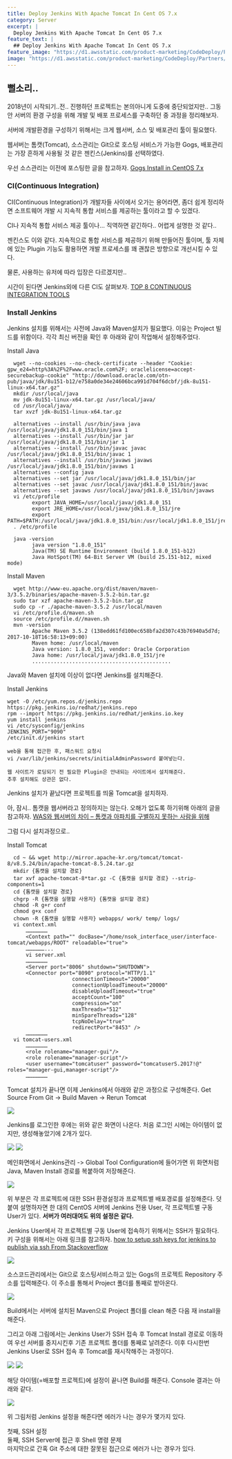 ```yaml
---
title: Deploy Jenkins With Apache Tomcat In Cent OS 7.x
category: Server
excerpt: |
  Deploy Jenkins With Apache Tomcat In Cent OS 7.x
feature_text: |
  ## Deploy Jenkins With Apache Tomcat In Cent OS 7.x
feature_image: "https://d1.awsstatic.com/product-marketing/CodeDeploy/Partners/jenkins.069c3fa4bd28d680e13e191fddb65d1e8383161d.png"
image: "https://d1.awsstatic.com/product-marketing/CodeDeploy/Partners/jenkins.069c3fa4bd28d680e13e191fddb65d1e8383161d.png"
---
```


## 뻘소리..

2018년이 시작되기..전.. 진행하던 프로젝트는 본의아니게 도중에 중단되었지만..
그동안 서버의 환경 구성을 위해 개발 및 배포 프로세스를 구축하던 중 과정을 정리해보자.

서버에 개발환경을 구성하기 위해서는 크게 웹서버, 소스 및 배포관리 툴이 필요했다.

웹서버는 톰캣(Tomcat), 소스관리는 Git으로 호스팅 서비스가 가능한 Gogs, 배포관리는 가장 흔하게 사용될 것 같은 젠킨스(Jenkins)를 선택하였다.

우선 소스관리는 이전에 포스팅한 글을 참고하자.
[Gogs Install in CentOS 7.x](https://dokiman.github.io/server/2017/12/10/Gogs-Install-in-CentOS-7.x/)

### CI(Continuous Integration)

CI(Continuous Integration)가 개발자들 사이에서 오가는 용어라면, 좀더 쉽게 정리하면 소프트웨어 개발 시 지속적 통합 서비스를 제공하는 툴이라고 할 수 있겠다.

CI나 지속적 통합 서비스 제공 툴이나... 직역하면 같긴하다..
어렵게 설명한 것 같다..

젠킨스도 이와 같다.
지속적으로 통합 서비스를 제공하기 위해 만들어진 툴이며, 툴 자체에 있는 Plugin 기능도 활용하면 개발 프로세스를 꽤 괜찮은 방향으로 개선시킬 수 있다.

물론, 사용하는 유저에 따라 입장은 다르겠지만..

시간이 된다면 Jenkins외에 다른 CI도 살펴보자.
[TOP 8 CONTINUOUS INTEGRATION TOOLS](https://www.code-maze.com/top-8-continuous-integration-tools/)

### Install Jenkins

Jenkins 설치를 위해서는 사전에 Java와 Maven설치가 필요했다.
이유는 Project 빌드를 위함이다.
각각 최신 버전을 확인 후 아래와 같이 작업해서 설정해주었다.

  Install Java

      wget --no-cookies --no-check-certificate --header "Cookie: gpw_e24=http%3A%2F%2Fwww.oracle.com%2F; oraclelicense=accept-securebackup-cookie" "http://download.oracle.com/otn-pub/java/jdk/8u151-b12/e758a0de34e24606bca991d704f6dcbf/jdk-8u151-linux-x64.tar.gz"
      mkdir /usr/local/java
      mv jdk-8u151-linux-x64.tar.gz /usr/local/java/
      cd /usr/local/java/
      tar xvzf jdk-8u151-linux-x64.tar.gz

      alternatives --install /usr/bin/java java /usr/local/java/jdk1.8.0_151/bin/java 1
      alternatives --install /usr/bin/jar jar /usr/local/java/jdk1.8.0_151/bin/jar 1
      alternatives --install /usr/bin/javac javac /usr/local/java/jdk1.8.0_151/bin/javac 1
      alternatives --install /usr/bin/javaws javaws /usr/local/java/jdk1.8.0_151/bin/javaws 1
      alternatives --config java
      alternatives --set jar /usr/local/java/jdk1.8.0_151/bin/jar
      alternatives --set javac /usr/local/java/jdk1.8.0_151/bin/javac
      alternatives --set javaws /usr/local/java/jdk1.8.0_151/bin/javaws
      vi /etc/profile
            export JAVA_HOME=/usr/local/java/jdk1.8.0_151
            export JRE_HOME=/usr/local/java/jdk1.8.0_151/jre
            export PATH=$PATH:/usr/local/java/jdk1.8.0_151/bin:/usr/local/jdk1.8.0_151/jre/bin
      . /etc/profile

      java -version
            java version "1.8.0_151"
            Java(TM) SE Runtime Environment (build 1.8.0_151-b12)
            Java HotSpot(TM) 64-Bit Server VM (build 25.151-b12, mixed mode)

  Install Maven

      wget http://www-eu.apache.org/dist/maven/maven-3/3.5.2/binaries/apache-maven-3.5.2-bin.tar.gz
      sudo tar xzf apache-maven-3.5.2-bin.tar.gz
      sudo cp -r ./apache-maven-3.5.2 /usr/local/maven
      vi /etc/profile.d/maven.sh
      source /etc/profile.d//maven.sh
      mvn -version
            Apache Maven 3.5.2 (138edd61fd100ec658bfa2d307c43b76940a5d7d; 2017-10-18T16:58:13+09:00)
            Maven home: /usr/local/maven
            Java version: 1.8.0_151, vendor: Oracle Corporation
            Java home: /usr/local/java/jdk1.8.0_151/jre
            .............................................

Java와 Maven 설치에 이상이 없다면 Jenkins를 설치해준다.

  Install Jenkins

    wget -O /etc/yum.repos.d/jenkins.repo https://pkg.jenkins.io/redhat/jenkins.repo
    rpm --import https://pkg.jenkins.io/redhat/jenkins.io.key
    yum install jenkins
    vi /etc/sysconfig/jenkins
    JENKINS_PORT="9090"
    /etc/init.d/jenkins start

    web을 통해 접근한 후, 패스워드 요청시
    vi /var/lib/jenkins/secrets/initialAdminPassword 붙여넣는다.

    웹 사이트가 로딩되기 전 필요한 Plugin은 안내되는 사이트에서 설치해준다.
    추후 설치해도 상관은 없다.

Jenkins 설치가 끝났다면 프로젝트를 띄울 Tomcat을 설치하자.

아, 잠시..
톰캣을 웹서버라고 정의하지는 않는다.
오해가 없도록 하기위해 아래의 글을 참고하자.
[WAS와 웹서버의 차이 – 톰캣과 아파치를 구별하지 못하는 사람을 위해](http://sungbine.github.io/tech/post/2015/02/15/tomcat%EA%B3%BC%20apache%EC%9D%98%20%EC%97%B0%EB%8F%99.html)

그럼 다시 설치과정으로..

  Install Tomcat

      cd ~ && wget http://mirror.apache-kr.org/tomcat/tomcat-8/v8.5.24/bin/apache-tomcat-8.5.24.tar.gz
      mkdir {톰캣을 설치할 경로}
      tar xvf apache-tomcat-8*tar.gz -C {톰캣을 설치할 경로} --strip-components=1
      cd {톰캣을 설치할 경로}
      chgrp -R {톰캣을 실행할 사용자} {톰캣을 설치할 경로}
      chmod -R g+r conf
      chmod g+x conf
      chown -R {톰캣을 실행할 사용자} webapps/ work/ temp/ logs/
      vi context.xml
          …………………
          <Context path="" docBase="/home/nsok_interface_user/interface-tomcat/webapps/ROOT" reloadable="true">
          ………………...
          vi server.xml
          …………………
          <Server port="8006" shutdown="SHUTDOWN">
          <Connector port="8090" protocol="HTTP/1.1"
                         connectionTimeout="20000"
                         connectionUploadTimeout="20000"
                         disableUploadTimeout="true"
                         acceptCount="100"
                         compression="on"
                         maxThreads="512"
                         minSpareThreads="128"
                         tcpNoDelay="true"
                         redirectPort="8453" />
          …………………
      vi tomcat-users.xml
          …………………
          <role rolename="manager-gui"/>
          <role rolename="manager-script"/>
          <user username="tomcatuser" password="tomcatuserS.2017!@" roles="manager-gui,manager-script"/>
          …………………

Tomcat 설치가 끝나면 이제 Jenkins에서 아래와 같은 과정으로 구성해준다.
Get Source From Git -> Build Maven -> Rerun Tomcat

<img src="/assets/post/jenkins-01.png"/>

Jenkins를 로그인한 후에는 위와 같은 화면이 나온다.
처음 로그인 시에는 아이템이 없지만, 생성해놓았기에 2개가 있다.

<img src="/assets/post/jenkins-03.png"/>
<img src="/assets/post/jenkins-04.png"/>

메인화면에서 Jenkins관리 -> Global Tool Configuration에 들어가면 위 화면처럼
Java, Maven Install 경로를 복붙하여 저장해준다.

<img src="/assets/post/jenkins-02.png"/>

위 부분은 각 프로젝트에 대한 SSH 환경설정과 프로젝트별 배포경로를 설정해준다.
덧붙여 설명하자면 한 대의 CentOS 서버에 Jenkins 전용 User, 각 프로젝트별 구동 User가 있다.
<b>서버가 여러대여도 위의 설정은 같다.</b>

Jenkins User에서 각 프로젝트별 구동 User에 접속하기 위해서는 SSH가 필요하다.
키 구성을 위해서는 아래 링크를 참고하자.
[how to setup ssh keys for jenkins to publish via ssh From Stackoverflow](https://stackoverflow.com/questions/37331571/how-to-setup-ssh-keys-for-jenkins-to-publish-via-ssh)

<img src="/assets/post/jenkins-05.png"/>

소스코드관리에서는 Git으로 호스팅서비스하고 있는 Gogs의 프로젝트 Repository 주소를 입력해준다.
이 주소를 통해서 Project 폴더를 통째로 받아온다.

<img src="/assets/post/jenkins-06.png"/>

Build에서는 서버에 설치된 Maven으로 Project 폴더를 clean 해준 다음 재 install을 해준다.

그리고 아래 그림에서는 Jenkins User가 SSH 접속 후
Tomcat Install 경로로 이동하여 우선 서버를 중지시킨후 기존 프로젝트 폴더를 통째로 날려준다.
이후 다시한번 Jenkins User로 SSH 접속 후 Tomcat를 재시작해주는 과정이다.

<img src="/assets/post/jenkins-07.png"/>
<img src="/assets/post/jenkins-08.png"/>

해당 아이템(=배포할 프로젝트)에 설정이 끝나면 Build를 해준다.
Console 결과는 아래와 같다.

<img src="/assets/post/jenkins-09.png"/>

위 그림처럼 Jenkins 설정을 해준다면 에러가 나는 경우가 몇가지 있다.

첫째, SSH 설정<br/>
둘째, SSH Server에 접근 후 Shell 명령 문제<br/>
마지막으로 간혹 Git 주소에 대한 잘못된 접근으로 에러가 나는 경우가 있다.
